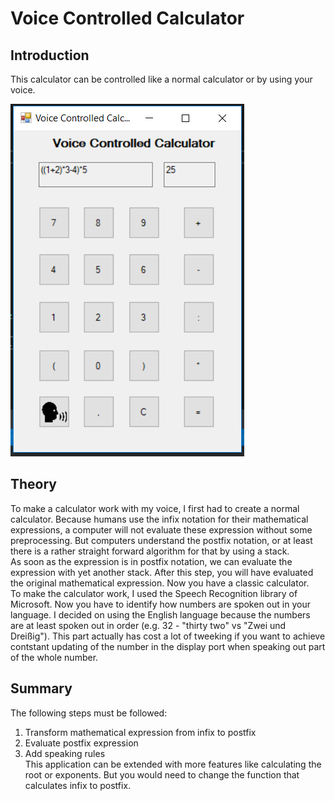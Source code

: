 # Voice Controlled Calculator
## Introduction
This calculator can be controlled like a normal calculator or by using your voice.  
  
![alt text](https://github.com/lulu98/voice-controlled-calculator/blob/master/thumbnail.PNG)
## Theory
To make a calculator work with my voice, I first had to create a normal calculator. Because humans use the infix notation for their mathematical expressions, a computer will not evaluate these expression without some preprocessing. But computers understand the postfix notation, or at least there is a rather straight forward algorithm for that by using a stack.  
As soon as the expression is in postfix notation, we can evaluate the expression with yet another stack. After this step, you will have evaluated the original mathematical expression. Now you have a classic calculator.  
To make the calculator work, I used the Speech Recognition library of Microsoft. Now you have to identify how numbers are spoken out in your language. I decided on using the English language because the numbers are at least spoken out in order (e.g. 32 - "thirty two" vs "Zwei und Dreißig"). This part actually has cost a lot of tweeking if you want to achieve contstant updating of the number in the display port when speaking out part of the whole number.
## Summary
The following steps must be followed:  
1. Transform mathematical expression from infix to postfix
2. Evaluate postfix expression  
3. Add speaking rules  
This application can be extended with more features like calculating the root or exponents. But you would need to change the function that calculates infix to postfix.

